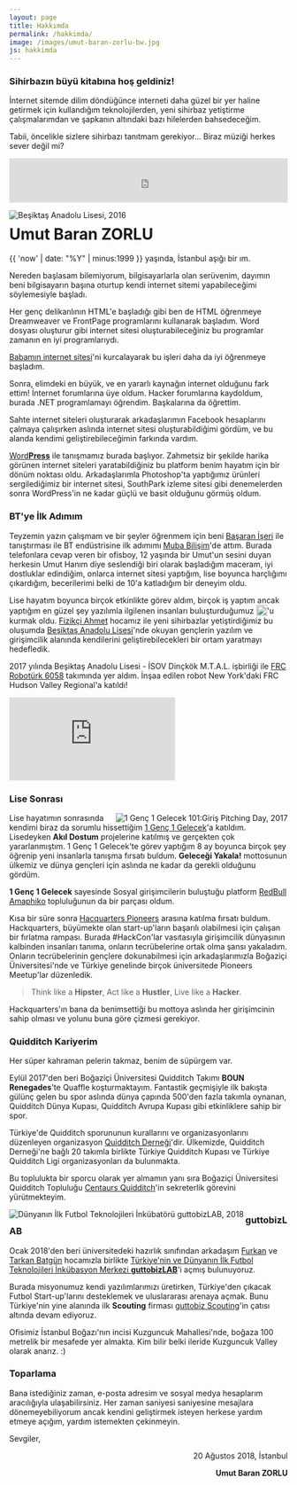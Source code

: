 ```yaml
---
layout: page
title: Hakkımda
permalink: /hakkimda/
image: /images/umut-baran-zorlu-bw.jpg
js: hakkimda
---
```


### Sihirbazın büyü kitabına hoş geldiniz!

İnternet sitemde dilim döndüğünce interneti daha güzel bir yer haline getirmek için kullandığım teknolojilerden, yeni sihirbaz yetiştirme çalışmalarımdan ve şapkanın altındaki bazı hilelerden bahsedeceğim.

Tabii, öncelikle sizlere sihirbazı tanıtmam gerekiyor... Biraz müziği herkes sever değil mi?

<iframe src="https://open.spotify.com/embed/track/0pQskrTITgmCMyr85tb9qq" width="100%" height="80" frameborder="0" allowtransparency="true" allow="encrypted-media"></iframe>

<a class="group1 cBoxElement" href="{{ site.baseurl }}/images/umut-baran-zorlu-drum.png" title="Beşiktaş Anadolu Lisesi, 2016"><img src="{{ site.baseurl }}/images/umut-baran-zorlu-drum.png" align="left" class="left-media" alt="Beşiktaş Anadolu Lisesi, 2016" /></a>
# Umut Baran ZORLU
{{ 'now' | date: "%Y" | minus:1999 }} yaşında, İstanbul aşığı bir <span href="" class="typewrite" data-period="2000" data-type='[ "sihirbaz", "yazılımcıy", "girişimciy", "pazarlamacıy", "yöneticiy", "öğretmen", "kovalayıcıy" ]'><span class="wrap"></span></span>ım.

Nereden başlasam bilemiyorum, bilgisayarlarla olan serüvenim, dayımın beni bilgisayarın başına oturtup kendi internet sitemi yapabileceğimi söylemesiyle başladı.

Her genç delikanlının HTML'e başladığı gibi ben de HTML öğrenmeye Dreamweaver ve FrontPage programlarını kullanarak başladım. Word dosyası oluşturur gibi internet sitesi oluşturabileceğiniz bu programlar zamanın en iyi programlarıydı.

<a href="http://web.archive.org/web/20100703030719/http://www.mitatzorlu.com:80/index.htm" alt="Mitat Zorlu İnternet Sitesi 3 Temmuz 2010 Kopyası" target="_blank">Babamın internet sitesi</a>'ni kurcalayarak bu işleri daha da iyi öğrenmeye başladım.

Sonra, elimdeki en büyük, ve en yararlı kaynağın internet olduğunu fark ettim! İnternet forumlarına üye oldum. Hacker forumlarına kaydoldum, burada .NET programlamayı öğrendim. Başkalarına da öğrettim.
                
Sahte internet siteleri oluşturarak arkadaşlarımın Facebook hesaplarını çalmaya çalışırken aslında internet sitesi oluşturabildiğimi gördüm, ve bu alanda kendimi geliştirebileceğimin farkında vardım.

<a href="https://tr.wordpress.org/" target="_blank">Word<b>Press</b></a> ile tanışmamız burada başlıyor. Zahmetsiz bir şekilde harika görünen internet siteleri yaratabildiğiniz bu platform benim hayatım için bir dönüm noktası oldu. Arkadaşlarımla Photoshop'ta yaptığımız ürünleri sergilediğimiz bir internet sitesi, SouthPark izleme sitesi gibi denemelerden sonra WordPress'in ne kadar güçlü ve basit olduğunu görmüş oldum.

### BT'ye İlk Adımım

Teyzemin yazın çalışmam ve bir şeyler öğrenmem için beni <a href="https://tr.linkedin.com/in/başaran-işeri-a4960940" target="_blank">Başaran İşeri</a> ile tanıştırması ile BT endüstrisine ilk adımımı <a href="https://muba.biz" target="_blank">Muba Bilişim</a>'de attım. Burada telefonlara cevap veren bir ofisboy, 12 yaşında bir Umut'un sesini duyan herkesin Umut Hanım diye seslendiği biri olarak başladığım maceram, iyi dostluklar edindiğim, onlarca internet sitesi yaptığım, lise boyunca harçlığımı çıkardığım, becerilerimi belki de 10'a katladığım bir deneyim oldu.

<!--<div class="right-media">
<blockquote class="instagram-media" data-instgrm-captioned data-instgrm-permalink="https://www.instagram.com/p/BmqJEegjwEX/?utm_source=ig_embed" data-instgrm-version="9" style=" background:#FFF; border:0; border-radius:3px; box-shadow:0 0 1px 0 rgba(0,0,0,0.5),0 1px 10px 0 rgba(0,0,0,0.15); min-width:326px; padding:0; width:100%; width:-webkit-calc(100% - 2px); width:calc(100% - 2px);"><div style="padding:8px;"> <div style=" background:#F8F8F8; line-height:0; margin-top:40px; padding:28.703703703703702% 0; text-align:center; width:100%;"> <div style=" background:url(data:image/png;base64,iVBORw0KGgoAAAANSUhEUgAAACwAAAAsCAMAAAApWqozAAAABGdBTUEAALGPC/xhBQAAAAFzUkdCAK7OHOkAAAAMUExURczMzPf399fX1+bm5mzY9AMAAADiSURBVDjLvZXbEsMgCES5/P8/t9FuRVCRmU73JWlzosgSIIZURCjo/ad+EQJJB4Hv8BFt+IDpQoCx1wjOSBFhh2XssxEIYn3ulI/6MNReE07UIWJEv8UEOWDS88LY97kqyTliJKKtuYBbruAyVh5wOHiXmpi5we58Ek028czwyuQdLKPG1Bkb4NnM+VeAnfHqn1k4+GPT6uGQcvu2h2OVuIf/gWUFyy8OWEpdyZSa3aVCqpVoVvzZZ2VTnn2wU8qzVjDDetO90GSy9mVLqtgYSy231MxrY6I2gGqjrTY0L8fxCxfCBbhWrsYYAAAAAElFTkSuQmCC); display:block; height:44px; margin:0 auto -44px; position:relative; top:-22px; width:44px;"></div></div> <p style=" margin:8px 0 0 0; padding:0 4px;"> <a href="https://www.instagram.com/p/BmqJEegjwEX/?utm_source=ig_embed" style=" color:#000; font-family:Arial,sans-serif; font-size:14px; font-style:normal; font-weight:normal; line-height:17px; text-decoration:none; word-wrap:break-word;" target="_blank">Elma bir Newton&#39;un kafasına mı düşmüş? 😋</a></p> <p style=" color:#c9c8cd; font-family:Arial,sans-serif; font-size:14px; line-height:17px; margin-bottom:0; margin-top:8px; overflow:hidden; padding:8px 0 7px; text-align:center; text-overflow:ellipsis; white-space:nowrap;">A post shared by <a href="https://www.instagram.com/ubaranzorlu/?utm_source=ig_embed" style=" color:#c9c8cd; font-family:Arial,sans-serif; font-size:14px; font-style:normal; font-weight:normal; line-height:17px;" target="_blank"> Umut Baran Zorlu</a> (@ubaranzorlu) on <time style=" font-family:Arial,sans-serif; font-size:14px; line-height:17px;" datetime="2018-08-19T11:16:35+00:00">Aug 19, 2018 at 4:16am PDT</time></p></div></blockquote> <script async defer src="//www.instagram.com/embed.js"></script>
</div>-->

Lise hayatım boyunca birçok etkinlikte görev aldım, birçok iş yaptım ancak yaptığım en güzel şey yazılımla ilgilenen insanları buluşturduğumuz <a href="https://balkod.org/" target="_blank"><img src="{{ site.baseurl }}/images/balkod-logo.svg" alt="BALKOD Logo" style="display:inline-block;height:20px;vertical-align: sub;" /></a>'u kurmak oldu. <a href="https://fizikciahmet.com/" target="_blank">Fizikçi Ahmet</a> hocamız ile yeni sihirbazlar yetiştirdiğimiz bu oluşumda <a href="http://besiktasanadolu.meb.k12.tr" target="_blank">Beşiktaş Anadolu Lisesi</a>'nde okuyan gençlerin yazılım ve girişimcilik alanında kendilerini geliştirebilecekleri bir ortam yaratmayı hedefledik.

2017 yılında Beşiktaş Anadolu Lisesi - İSOV Dinçkök M.T.A.L. işbirliği ile <a href="https://www.facebook.com/frcRoboturk6058/" target="_blank">FRC Robotürk 6058</a> takımında yer aldım. İnşaa edilen robot New York'daki FRC Hudson Valley Regional'a katıldı!

<div class="center-media"><iframe src="https://www.youtube.com/embed/5rcyj1IiT6Q?rel=0&amp;controls=0&amp;showinfo=0" frameborder="0" allow="autoplay; encrypted-media" class="yt-media" allowfullscreen></iframe></div>

### Lise Sonrası

<a class="group1 cBoxElement" href="{{ site.baseurl }}/images/umut-baran-zorlu-1g1g.jpg" title="1 Genç 1 Gelecek 101:Giriş Pitching Day, 2017"><img src="{{ site.baseurl }}/images/umut-baran-zorlu-1g1g.jpg" align="right" class="right-media" alt="1 Genç 1 Gelecek 101:Giriş Pitching Day, 2017" /></a>

Lise hayatımın sonrasında kendimi biraz da sorumlu hissettiğim <a href="http://www.1genc1gelecek.com/" target="_blank">1 Genç 1 Gelecek</a>'a katıldım. Lisedeyken <b>Akıl Dostum</b> projelerine katılmış ve gerçekten çok yararlanmıştım. 1 Genç 1 Gelecek'te görev yaptığım 8 ay boyunca birçok şey öğrenip yeni insanlarla tanışma fırsatı buldum. <b>Geleceği Yakala!</b> mottosunun ülkemiz ve dünya gençleri için aslında ne kadar da gerekli olduğunu gördüm.

<b>1 Genç 1 Gelecek</b> sayesinde Sosyal girişimcilerin buluştuğu platform <a href="https://amaphiko.redbull.com/tr/users/umut-zorlu" target="_blank">RedBull Amaphiko</a> topluluğunun da bir parçası oldum.

Kısa bir süre sonra <a href="https://hackquarters.co/pioneers/" target="_blank" alt="Hackquarters Pioneers - Think like a Hipster, Act like a Hustler, Live like a Hacker.">Hacquarters Pioneers</a> arasına katılma fırsatı buldum. Hackquarters, büyümekte olan start-up'ların başarılı olabilmesi için çalışan bir fırlatma rampası. Burada #HackCon'lar vasıtasıyla girişimcilik dünyasının kalbinden insanları tanıma, onların tecrübelerine ortak olma şansı yakaladım. Onların tecrübelerinin gençlere dokunabilmesi için arkadaşlarımızla Boğaziçi Üniversitesi'nde ve Türkiye genelinde birçok üniversitede Pioneers Meetup'lar düzenledik.

><span>Think like a <b>Hipster</b>,</span> <span>Act like a <b>Hustler</b>,</span> <span>Live like a <b>Hacker</b>.</span>

Hackquarters'ın bana da benimsettiği bu mottoya aslında her girişimcinin sahip olması ve yolunu buna göre çizmesi gerekiyor.

<a href="{{ site.baseurl }}/images/umut-baran-zorlu-quidditch.jpg" class="group1 cBoxElement" title="UBZ #38 @ Madrid Lnyx Training, 2018"><figure class="center-media" style="background-image:url({{ site.baseurl }}/images/umut-baran-zorlu-quidditch.jpg);background-size:cover;"></figure></a>

### Quidditch Kariyerim

Her süper kahraman pelerin takmaz, benim de süpürgem var.

Eylül 2017'den beri Boğaziçi Üniversitesi Quidditch Takımı <b class="renegades">BOUN Renegades</b>'te Quaffle koşturmaktayım. Fantastik geçmişiyle ilk bakışta gülünç gelen bu spor aslında dünya çapında 500'den fazla takımla oynanan, Quidditch Dünya Kupası, Quidditch Avrupa Kupası gibi etkinliklere sahip bir spor.

Türkiye'de Quidditch sporununun kurallarını ve organizasyonlarını düzenleyen organizasyon <a href="http://www.quidditchdernegi.org" target="_blank" alt="Quidditch Derneği">Quidditch Derneği</a>'dir. Ülkemizde, Quidditch Derneği'ne bağlı 20 takımla birlikte Türkiye Quidditch Kupası ve Türkiye Quidditch Ligi organizasyonları da bulunmakta.

Bu toplulukta bir sporcu olarak yer almamın yanı sıra Boğaziçi Üniversitesi Quidditch Topluluğu <a href="http://www.centaursquidditch.com/" target="_blank" alt="Centaurs Quidditch">Centaurs Quidditch</a>'in sekreterlik görevini yürütmekteyim.

<a class="group1 cBoxElement" href="{{ site.baseurl }}/images/guttobizlab.jpg" title="Dünyanın İlk Futbol Teknolojileri İnkübatörü guttobizLAB, 2018"><img src="{{ site.baseurl }}/images/guttobizlab.jpg" align="left" class="left-media" alt="Dünyanın İlk Futbol Teknolojileri İnkübatörü guttobizLAB, 2018" /></a>

### guttobizLAB

Ocak 2018'den beri üniversitedeki hazırlık sınıfından arkadaşım <a href="http://www.furkanyagiz.com/" target="_blank" alt="Furkan Seyfullah Yağız">Furkan</a> ve <a href="http://www.tarkanbatgun.com/" target="_blank" alt="Tarkan Batgün">Tarkan Batgün</a> hocamızla birlikte <a href="https://www.guttobizlab.org/" target="_blank">Türkiye'nin ve Dünyanın İlk Futbol Teknolojileri İnkübasyon Merkezi <b class="guttobizLAB">guttobizLAB</b></a>'i açmış bulunuyoruz.

Burada misyonumuz kendi yazılımlarımızı üretirken, Türkiye'den çıkacak Futbol Start-up'larını desteklemek ve uluslararası arenaya açmak. Bunu Türkiye'nin yine alanında ilk **Scouting** firması <a href="https://www.gutto.biz/" target="_blank">guttobiz Scouting</a>'in çatısı altında devam ediyoruz.

Ofisimiz İstanbul Boğazı'nın incisi Kuzguncuk Mahallesi'nde, boğaza 100 metrelik bir mesafede yer almakta. Kim bilir belki ileride Kuzguncuk Valley olarak anarız. :)

### Toparlama

Bana istediğiniz zaman, e-posta adresim ve sosyal medya hesaplarım aracılığıyla ulaşabilirsiniz. Her zaman saniyesi saniyesine mesajlara dönemeyebiliyorum ancak kendini geliştirmek isteyen herkese yardım etmeye açığım, yardım istemekten çekinmeyin.

Sevgiler,

<p align="right">20 Ağustos 2018, İstanbul</p>
<p align="right"><b>Umut Baran ZORLU</b></p>



<style>

blockquote:hover span:nth-child(n) b{
    color:rgb(208,0,255);
    text-shadow:0px 4px 20px rgba(208,0,255,.1);
}
blockquote:hover span:nth-child(2n) b{
    color:rgb(53,204,255);
    text-shadow:0px 4px 20px rgba(53,204,255,.1);
}
blockquote:hover span:nth-child(3n) b{
    color:rgb(211,8,55);
    text-shadow:0px 4px 20px rgba(211,8,55,.1);
}

.renegades:hover{
    color:rgb(211,8,55);
}

</style>

<!--<iframe src="https://player.vimeo.com/video/27431406?portrait=0" style="position:absolute;top:0;left:0;width:100%;height:100%;" frameborder="0" webkitallowfullscreen mozallowfullscreen allowfullscreen></iframe></div><script src="https://player.vimeo.com/api/player.js"></script>-->
       

        
